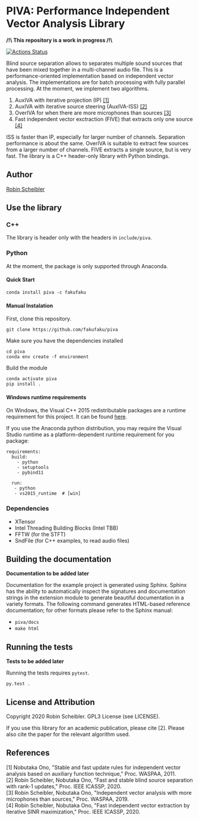PIVA: Performance Independent Vector Analysis Library
=====================================================

**/!\\ This repository is a work in progress /!\\**

[![Actions Status](https://github.com/fakufaku/piva/workflows/piva/badge.svg)](https://github.com/fakufaku/piva/actions)

Blind source separation allows to separates multiple sound sources that have been mixed together in a multi-channel audio file.
This is a performance-oriented implementation based on independent vector analysis.
The implementations are for batch processing with fully parallel processing.
At the moment, we implement two algorithms.

1. AuxIVA with iterative projection (IP) [\[1\]](#auxiva_ip)
2. AuxIVA with iterative source steering (AuxIVA-ISS) [\[2\]](#auxiva_iss)
3. OverIVA for when there are more microphones than sources [\[3\]](#overiva)
4. Fast independent vector exctraction (FIVE) that extracts only one source [\[4\]](#five)

ISS is faster than IP, especially for larger number of channels.
Separation performance is about the same.
OverIVA is suitable to extract few sources from a larger number of channels.
FIVE extracts a single source, but is very fast.
The library is a C++ header-only library with Python bindings.

Author
------

[Robin Scheibler](fakufaku[at]gmail[dot]com)

Use the library
---------------

### C++

The library is header only with the headers in `include/piva`.

### Python

At the moment, the package is only supported through Anaconda.

#### Quick Start

    conda install piva -c fakufaku

#### Manual Instalation

First, clone this repository.

    git clone https://github.com/fakufaku/piva

Make sure you have the dependencies installed

    cd piva
    conda env create -f environment

Build the module

    conda activate piva
    pip install .

#### Windows runtime requirements

On Windows, the Visual C++ 2015 redistributable packages are a runtime
requirement for this project. It can be found [here](https://www.microsoft.com/en-us/download/details.aspx?id=48145).

If you use the Anaconda python distribution, you may require the Visual Studio
runtime as a platform-dependent runtime requirement for you package:

    requirements:
      build:
        - python
        - setuptools
        - pybind11

      run:
       - python
       - vs2015_runtime  # [win]

### Dependencies

- XTensor
- Intel Threading Building Blocks (Intel TBB)
- FFTW (for the STFT)
- SndFile (for C++ examples, to read audio files)

Building the documentation
--------------------------

**Documentation to be added later**

Documentation for the example project is generated using Sphinx. Sphinx has the
ability to automatically inspect the signatures and documentation strings in
the extension module to generate beautiful documentation in a variety formats.
The following command generates HTML-based reference documentation; for other
formats please refer to the Sphinx manual:

 - `piva/docs`
 - `make html`


Running the tests
-----------------

**Tests to be added later**

Running the tests requires `pytest`.

    py.test .

License and Attribution
-----------------------

Copyright 2020 Robin Scheibler. GPL3 License (see LICENSE).

If you use this library for an academic publication, please cite [2].
Please also cite the paper for the relevant algorithm used.

References
----------

<a name="auxiva_ip">[1]</a> Nobutaka Ono, "Stable and fast update rules for independent vector analysis based on auxiliary function technique," Proc. WASPAA, 2011. </br>
<a name="auxiva_iss">[2]</a> Robin Scheibler, Nobutaka Ono, "Fast and stable blind source separation with rank-1 updates," Proc. IEEE ICASSP, 2020. </br>
<a name="overiva">[3]</a> Robin Scheibler, Nobutaka Ono, "Independent vector analysis with more microphones than sources," Proc. WASPAA, 2019. </br>
<a name="five">[4]</a> Robin Scheibler, Nobutaka Ono, "Fast independent vector extraction by iterative SINR maximization," Proc. IEEE ICASSP, 2020. </br>

